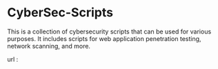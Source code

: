 # CyberSec-Scripts

  This is a collection of cybersecurity scripts that can be used for various purposes. It includes scripts for web application penetration testing, network scanning, and more.

url : 
